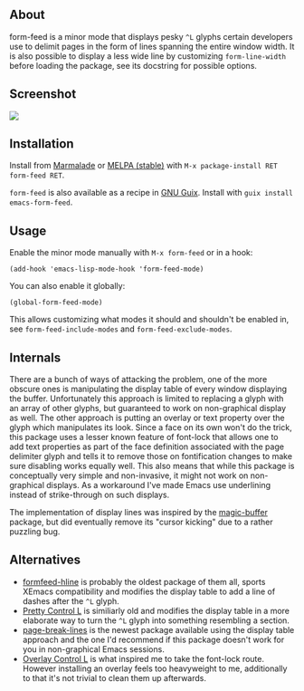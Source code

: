 ## About

form-feed is a minor mode that displays pesky `^L` glyphs certain
developers use to delimit pages in the form of lines spanning the
entire window width.  It is also possible to display a less wide line
by customizing `form-line-width` before loading the package, see its
docstring for possible options.

## Screenshot

![][image]

## Installation

Install from [Marmalade] or [MELPA (stable)] with
`M-x package-install RET form-feed RET`.

`form-feed` is also available as a recipe in [GNU Guix].  Install with
`guix install emacs-form-feed`.

## Usage

Enable the minor mode manually with `M-x form-feed` or in a hook:

    (add-hook 'emacs-lisp-mode-hook 'form-feed-mode)

You can also enable it globally:

    (global-form-feed-mode)

This allows customizing what modes it should and shouldn't be enabled
in, see `form-feed-include-modes` and `form-feed-exclude-modes`.

## Internals

There are a bunch of ways of attacking the problem, one of the more
obscure ones is manipulating the display table of every window
displaying the buffer.  Unfortunately this approach is limited to
replacing a glyph with an array of other glyphs, but guaranteed to
work on non-graphical display as well.  The other approach is putting
an overlay or text property over the glyph which manipulates its look.
Since a face on its own won't do the trick, this package uses a lesser
known feature of font-lock that allows one to add text properties as
part of the face definition associated with the page delimiter glyph
and tells it to remove those on fontification changes to make sure
disabling works equally well.  This also means that while this package
is conceptually very simple and non-invasive, it might not work on
non-graphical displays.  As a workaround I've made Emacs use
underlining instead of strike-through on such displays.

The implementation of display lines was inspired by the [magic-buffer]
package, but did eventually remove its "cursor kicking" due to a rather
puzzling bug.

## Alternatives

- [formfeed-hline] is probably the oldest package of them all, sports
  XEmacs compatibility and modifies the display table to add a line of
  dashes after the `^L` glyph.
- [Pretty Control L] is similiarly old and modifies the display table
  in a more elaborate way to turn the `^L` glyph into something
  resembling a section.
- [page-break-lines] is the newest package available using the display
  table approach and the one I'd recommend if this package doesn't
  work for you in non-graphical Emacs sessions.
- [Overlay Control L] is what inspired me to take the font-lock route.
  However installing an overlay feels too heavyweight to me,
  additionally to that it's not trivial to clean them up afterwards.

[image]: img/scrot.png
[Marmalade]: https://marmalade-repo.org/
[MELPA (stable)]: http://melpa.org/
[GNU Guix]: https://guix.gnu.org/
[magic-buffer]: https://github.com/sabof/magic-buffer
[formfeed-hline]: http://user42.tuxfamily.org/formfeed-hline/index.html
[Pretty Control L]: http://www.emacswiki.org/emacs/PrettyControlL
[page-break-lines]: https://github.com/purcell/page-break-lines
[Overlay Control L]: http://www.emacswiki.org/emacs/OverlayControlL

